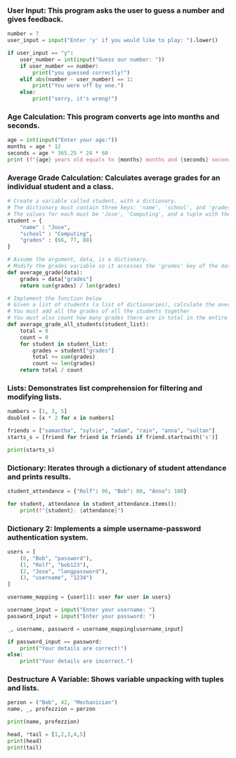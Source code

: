 ### User Input: This program asks the user to guess a number and gives feedback.

```python
number = 7
user_input = input("Enter 'y' if you would like to play: ").lower()

if user_input == "y":
    user_number = int(input("Guess our number: "))
    if user_number == number:
        print("you guessed correctly!")
    elif abs(number - user_number) == 1:
        print("You were off by one.")
    else:
        print("sorry, it's wrong!")
```

### Age Calculation: This program converts age into months and seconds.

```python
age = int(input("Enter your age:"))
months = age * 12
seconds = age * 365.25 * 24 * 60
print (f"{age} years old equals to {months} months and {seconds} seconds.")
```

### Average Grade Calculation: Calculates average grades for an individual student and a class.

```python
# Create a variable called student, with a dictionary.
# The dictionary must contain three keys: 'name', 'school', and 'grades'.
# The values for each must be 'Jose', 'Computing', and a tuple with the values 66, 77, and 88.
student = {
    "name" : "Jose",
    "school" : "Computing",
    "grades" : (66, 77, 88)
}

# Assume the argument, data, is a dictionary.
# Modify the grades variable so it accesses the 'grades' key of the data dictionary.
def average_grade(data):
    grades = data["grades"]
    return sum(grades) / len(grades)

# Implement the function below
# Given a list of students (a list of dictionaries), calculate the average grade received on an exam, for the entire class
# You must add all the grades of all the students together
# You must also count how many grades there are in total in the entire list
def average_grade_all_students(student_list):
    total = 0
    count = 0
    for student in student_list:
        grades = student["grades"]
        total += sum(grades)
        count += len(grades)
    return total / count
```

### Lists: Demonstrates list comprehension for filtering and modifying lists.

```python
numbers = [1, 3, 5]
doubled = [x * 2 for x in numbers]

friends = ["samantha", "sylvie", "adam", "rain", "anna", "sultan"]
starts_s = [friend for friend in friends if friend.startswith('s')]

print(starts_s)
```

### Dictionary: Iterates through a dictionary of student attendance and prints results.

```python
student_attendance = {"Rolf": 96, "Bob": 80, "Anna": 100}

for student, attendance in student_attendance.items():
    print(f"{student}: {attendance}")
```

### Dictionary 2: Implements a simple username-password authentication system.

```python
users = [
    (0, "Bob", "password"),
    (1, "Rolf", "bob123"),
    (2, "Jose", "longpassword"),
    (3, "username", "1234")
]

username_mapping = {user[1]: user for user in users}

username_input = input("Enter your username: ")
password_input = input("Enter your password: ")

_, username, password = username_mapping[username_input]

if password_input == password:
    print("Your details are correct!")
else:
    print("Your details are incorrect.")
```

### Destructure A Variable: Shows variable unpacking with tuples and lists.

```python
perzon = ("Bob", 42, "Mechanician")
name, _, profezzion = perzon

print(name, profezzion)

head, *tail = [1,2,3,4,5]
print(head)
print(tail)
```

